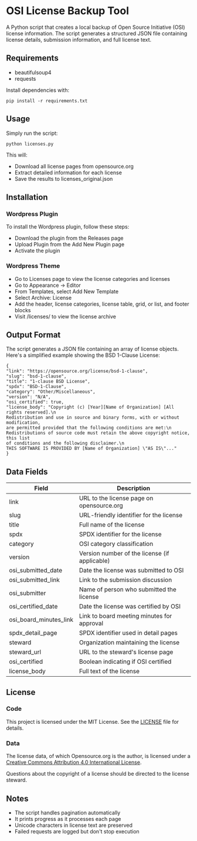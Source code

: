 # OSI License Backup Tool

A Python script that creates a local backup of Open Source Initiative (OSI) license information. The script generates a structured JSON file containing license details, submission information, and full license text.

## Requirements
 - beautifulsoup4
 - requests

Install dependencies with:
```
pip install -r requirements.txt
```

## Usage

Simply run the script:
```
python licenses.py
```
This will:
 - Download all license pages from opensource.org
 - Extract detailed information for each license
 - Save the results to licenses_original.json

## Installation

### Wordpress Plugin

To install the Wordpress plugin, follow these steps:
 - Download the plugin from the Releases page
 - Upload Plugin from the Add New Plugin page
 - Activate the plugin

### Wordpress Theme

 - Go to Licenses page to view the license categories and licenses
 - Go to Appearance -> Editor
 - From Templates, select Add New Template
 - Select Archive: License
 - Add the header, license categories, license table, grid, or list, and footer blocks
 - Visit /licenses/ to view the license archive

## Output Format

The script generates a JSON file containing an array of license objects. Here's a simplified example showing the BSD 1-Clause License:

```
{
"link": "https://opensource.org/license/bsd-1-clause",
"slug": "bsd-1-clause",
"title": "1-clause BSD License",
"spdx": "BSD-1-Clause",
"category": "Other/Miscellaneous",
"version": "N/A",
"osi_certified": true,
"license_body": "Copyright (c) [Year][Name of Organization] [All rights reserved].\n
Redistribution and use in source and binary forms, with or without modification,
are permitted provided that the following conditions are met:\n
Redistributions of source code must retain the above copyright notice, this list
of conditions and the following disclaimer.\n
THIS SOFTWARE IS PROVIDED BY [Name of Organization] \"AS IS\"..."
}
```

## Data Fields
| Field | Description |
|-------|-------------|
| link | URL to the license page on opensource.org |
| slug | URL-friendly identifier for the license |
| title | Full name of the license |
| spdx | SPDX identifier for the license |
| category | OSI category classification |
| version | Version number of the license (if applicable) |
| osi_submitted_date | Date the license was submitted to OSI |
| osi_submitted_link | Link to the submission discussion |
| osi_submitter | Name of person who submitted the license |
| osi_certified_date | Date the license was certified by OSI |
| osi_board_minutes_link | Link to board meeting minutes for approval |
| spdx_detail_page | SPDX identifier used in detail pages |
| steward | Organization maintaining the license |
| steward_url | URL to the steward's license page |
| osi_certified | Boolean indicating if OSI certified |
| license_body | Full text of the license |

## License

### Code
This project is licensed under the MIT License. See the [LICENSE](LICENSE) file for details.

### Data
The license data, of which Opensource.org is the author, is licensed under a [Creative Commons Attribution 4.0 International License](https://web.archive.org/web/20230202005829/https://creativecommons.org/licenses/by/4.0/).

Questions about the copyright of a license should be directed to the license steward.

## Notes
 - The script handles pagination automatically
 - It prints progress as it processes each page
 - Unicode characters in license text are preserved
 - Failed requests are logged but don't stop execution
